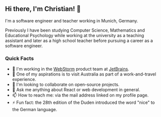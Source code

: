 ## Hi there, I'm Christian! 👋

I'm a software engineer and teacher working in Munich, Germany.

Previously I have been studying Computer Science, Mathematics and Educational Psychology while working at the university as a teaching assistant and later as a high school teacher before pursuing a career as a software engineer.

### Quick Facts

- 🔭 I'm working in the [WebStorm](https://www.jetbrains.com/webstorm/) product team at [JetBrains](https://www.jetbrains.com/).
- 🌱 One of my aspirations is to visit Australia as part of a work-and-travel experience.
- 👯 I'm looking to collaborate on open-source projects.
- 💬 Ask me anything about React or web development in general.
- 📫 How to reach me: via the mail address linked on my profile page.
- ⚡ Fun fact: the 28th edition of the Duden introduced the word "nice" to the German language.

